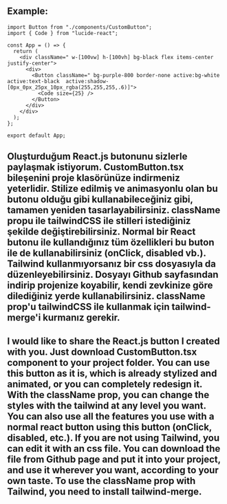Example:
---
```
import Button from "./components/CustomButton";
import { Code } from "lucide-react";

const App = () => {
  return (
    <div className=" w-[100vw] h-[100vh] bg-black flex items-center justify-center">
      <div>
        <Button className=" bg-purple-800 border-none active:bg-white active:text-black  active:shadow-[0px_0px_25px_10px_rgba(255,255,255,.6)]">
          <Code size={25} />
        </Button>
      </div>
    </div>
  );
};

export default App;
```

Oluşturduğum React.js butonunu sizlerle paylaşmak istiyorum. CustomButton.tsx bileşenini proje klasörünüze indirmeniz yeterlidir. Stilize edilmiş ve animasyonlu olan bu butonu olduğu gibi kullanabileceğiniz gibi, tamamen yeniden tasarlayabilirsiniz. className propu ile tailwindCSS ile stilleri istediğiniz şekilde değiştirebilirsiniz. Normal bir React butonu ile kullandığınız tüm özellikleri bu buton ile de kullanabilirsiniz (onClick, disabled vb.). Tailwind kullanmıyorsanız bir css dosyasıyla da düzenleyebilirsiniz. Dosyayı Github sayfasından indirip projenize koyabilir, kendi zevkinize göre dilediğiniz yerde kullanabilirsiniz. className prop'u tailwindCSS ile kullanmak için tailwind-merge'i kurmanız gerekir.
---
I would like to share the React.js button I created with you. Just download CustomButton.tsx component to your project folder. You can use this button as it is, which is already stylized and animated, or you can completely redesign it. With the className prop, you can change the styles with the tailwind at any level you want. You can also use all the features you use with a normal react button using this button (onClick, disabled, etc.). If you are not using Tailwind, you can edit it with an css file. You can download the file from Github page and put it into your project, and use it wherever you want, according to your own taste. To use the className prop with Tailwind, you need to install tailwind-merge.
---
